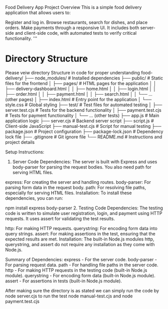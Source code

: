 Food Delivery App
Project Overview
This is a simple food delivery application that allows users to:

Register and log in.
Browse restaurants, search for dishes, and place orders.
Make payments through a responsive UI.
It includes both server-side and client-side code, with automated tests to verify critical functionality.
'''
# Directory Structure
Please veiw directory Structure in code for proper understanding 
food-delivery/
├── node_modules/          # Installed dependencies
├── public/                # Static files for the frontend
│   ├── pages/             # HTML pages for the application
│   │   ├── delivery-dashboard.html
│   │   ├── home.html
│   │   ├── login.html
│   │   ├── order.html
│   │   ├── payment.html
│   │   ├── search.html
│   │   └── ... (other pages)
│   ├── index.html         # Entry point for the application
│   └── style.css          # Global styling
├── test/                  # Test files for automated testing
│   ├── server.test.cjs    # Tests for the backend functionality
│   ├── payment.test.cjs   # Tests for payment functionality
│   └── ... (other tests)
├── app.js                 # Main application logic
├── server.cjs             # Backend server script
├── script.js              # Client-side JavaScript
├── manual-test.cjs        # Script for manual testing
├── package.json           # Project configuration
├── package-lock.json      # Dependency lock file
├── .gitignore             # Git ignore file
└── README.md              # Instructions and project details

Setup Instructions:
1. Server Code Dependencies:
The server is built with Express and uses body-parser for parsing the request bodies. You also need path for serving HTML files.

express: For creating the server and handling routes.
body-parser: For parsing form data in the request body.
path: For resolving file paths, especially for serving HTML files.
Installation: To install these dependencies, you can run:

npm install express body-parser
2. Testing Code Dependencies:
The testing code is written to simulate user registration, login, and payment using HTTP requests. It uses assert for validating the test results.

http: For making HTTP requests.
querystring: For encoding form data into query strings.
assert: For making assertions in the test, ensuring that the expected results are met.
Installation: The built-in Node.js modules http, querystring, and assert do not require any installation as they come with Node.js.

Summary of Dependencies:
express - For the server code.
body-parser - For parsing request data.
path - For handling file paths in the server code.
http - For making HTTP requests in the testing code (built-in Node.js module).
querystring - For encoding form data (built-in Node.js module).
assert - For assertions in tests (built-in Node.js module).


After making sure the directory is as stated we can simply run the code by node server.cjs 
to run the test node manual-test.cjs and node payment.test.cjs




